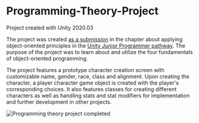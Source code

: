 # Programming-Theory-Project
Project created with Unity 2020.03

The project was created [as a submission](https://learn.unity.com/tutorial/submission-programming-theory-in-action?uv=2022.3&labelRequired=true&pathwayId=5f7e17e1edbc2a5ec21a20af&missionId=5f779f1eedbc2a00201f3e5e#) in the chapter about applying object-oriented principles in the [Unity Junior Programmer pathway](https://learn.unity.com/pathway/junior-programmer). The purpose of the project was to learn about and utilize the four fundamentals of object-oriented programming.

The project features a prototype character creation screen with customizable name, gender, race, class and alignment. Upon creating the character, a player character game object is created with the player's corresponding choices. It also features classes for creating different characters as well as handling stats and stat modifiers for implementation and further development in other projects.

![Programming theory project completed](https://github.com/Studsministern/Character-Creation-Prototype/assets/85724887/4bf8aea6-8e6c-4838-ae16-7bf0500955f2)

